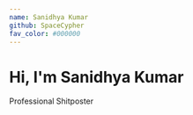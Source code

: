 ```yaml
---
name: Sanidhya Kumar
github: SpaceCypher
fav_color: #000000
---
```


# Hi, I'm Sanidhya Kumar
Professional Shitposter